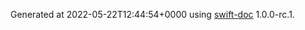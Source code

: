 Generated at 2022-05-22T12:44:54+0000 using [swift-doc](https://github.com/SwiftDocOrg/swift-doc) 1.0.0-rc.1.
